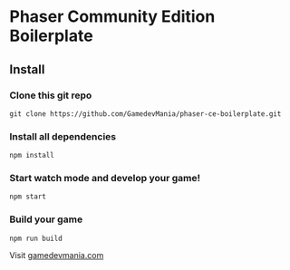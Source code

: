 # Phaser Community Edition Boilerplate

## Install

### Clone this git repo
`git clone https://github.com/GamedevMania/phaser-ce-boilerplate.git`

### Install all dependencies
`npm install`

### Start watch mode and develop your game!
`npm start`

### Build your game
`npm run build`

Visit [gamedevmania.com](http://gamedevmania.com)